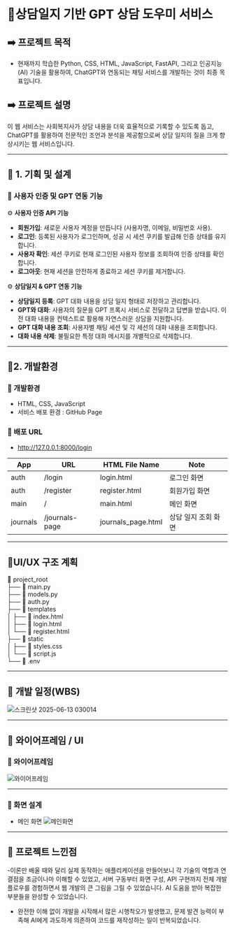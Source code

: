 # 🧠상담일지 기반 GPT 상담 도우미 서비스

## ➡️ 프로젝트 목적
- 현재까지 학습한 Python, CSS, HTML, JavaScript, FastAPI, 그리고 인공지능(AI) 기술을 활용하여, ChatGPT와 연동되는 채팅 서비스를 개발하는 것이 최종 목표입니다.

## ➡️ 프로젝트 설명  
이 웹 서비스는 사회복지사가 상담 내용을 더욱 효율적으로 기록할 수 있도록 돕고, ChatGPT를 활용하여 전문적인 조언과 분석을 제공함으로써 상담 일지의 질을 크게 향상시키는 웹 서비스입니다.

---

## 📌 1. 기획 및 설계

### 📍 사용자 인증 및 GPT 연동 기능 

⚙️ **사용자 인증 API 기능**

- **회원가입**: 새로운 사용자 계정을 만듭니다 (사용자명, 이메일, 비밀번호 사용).
- **로그인**: 등록된 사용자가 로그인하며, 성공 시 세션 쿠키를 발급해 인증 상태를 유지합니다.
- **사용자 확인**: 세션 쿠키로 현재 로그인된 사용자 정보를 조회하여 인증 상태를 확인합니다.
- **로그아웃**: 현재 세션을 안전하게 종료하고 세션 쿠키를 제거합니다.


  
⚙️ **상담일지 & GPT 연동 기능**  

- **상담일지 등록**: GPT 대화 내용을 상담 일지 형태로 저장하고 관리합니다.
- **GPT와 대화**: 사용자의 질문을 GPT 프록시 서비스로 전달하고 답변을 받습니다. 이전 대화 내용을 컨텍스트로 활용해 자연스러운 상담을 지원합니다.
- **GPT 대화 내용 조회**: 사용자별 채팅 세션 및 각 세션의 대화 내용을 조회합니다.
- **대화 내용 삭제**: 불필요한 특정 대화 메시지를 개별적으로 삭제합니다.

---

## 📌2. 개발환경 
### 📍 개발환경  
- HTML, CSS, JavaScript
- 서비스 배포 환경 : GitHub Page

### 📍 배포 URL
- http://127.0.0.1:8000/login
  
| App      | URL             | HTML File Name     | Note                |
|----------|------------------|---------------------|---------------------|
| auth     | /login           | login.html          | 로그인 화면         |
| auth     | /register        | register.html       | 회원가입 화면       |
| main     | /                | main.html           | 메인 화면           |
| journals | /journals-page   | journals_page.html  | 상담 일지 조회 화면 |

---

## 📌UI/UX 구조 계획  
📁 project_root  
├── 📄 main.py  
├── 📄 models.py  
├── 📄 auth.py  
├── 📁 templates  
│   ├── 📄 index.html  
│   ├── 📄 login.html  
│   └── 📄 register.html  
├── 📁 static  
│   ├── 📄 styles.css  
│   └── 📄 script.js  
└── 📄 .env  


---

## 📌 개발 일정(WBS)
![스크린샷 2025-06-13 030014](https://github.com/user-attachments/assets/052dc0bc-d0c0-4c60-9756-f413d88386c2)


---

## 📌 와이어프레임 / UI

### 📍 와이어프레임
![와이어프레임](https://github.com/user-attachments/assets/45b74c1f-7968-4dd4-9f3d-5e956ed2dd01)


---

### 📍 화면 설계
- 메인 화면
![메인화면](https://github.com/user-attachments/assets/6a79d0c3-0344-4a91-804a-8ffe4de10074)


---

## 📌 프로젝트 느낀점
-이론만 배울 때와 달리 실제 동작하는 애플리케이션을 만들어보니 각 기술의 역할과 연결점을 조금이나마 이해할 수 있었고, 서버 구동부터 화면 구성, API 구현까지 전체 개발 플로우를 경험하면서 웹 개발의 큰 그림을 그릴 수 있었습니다. AI 도움을 받아 복잡한 부분들을 완성할 수 있었습니다.  

- 완전한 이해 없이 개발을 시작해서 많은 시행착오가 발생했고, 문제 발견 능력이 부족해 AI에게 과도하게 의존하여 코드를 재작성하는 일이 반복되었습니다.
  


